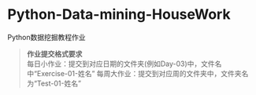 # Python-Data-mining-HouseWork
Python数据挖掘教程作业

> **作业提交格式要求**\
> 每日小作业：提交到对应日期的文件夹(例如Day-03)中，文件名中“Exercise-01-姓名”
> 每周大作业：提交到对应周的文件夹中，文件夹名为“Test-01-姓名”